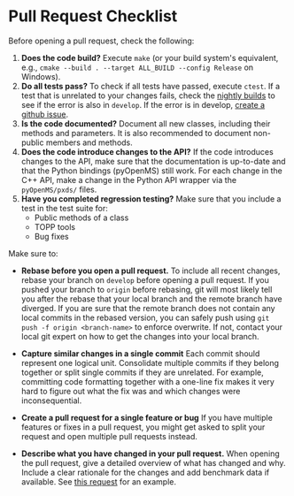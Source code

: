 Pull Request Checklist
======================

Before opening a pull request, check the following:

1. **Does the code build?**
  Execute `make` (or your build system's equivalent, e.g., `cmake --build . --target ALL_BUILD --config Release` on 
  Windows).
2. **Do all tests pass?**
   To check if all tests have passed, execute `ctest`.
   If a test that is unrelated to your changes fails, check the [nightly builds](https://cdash.openms.de/index.php?project=OpenMS)
   to see if the error is also in `develop`. If the error is in develop, [create a github issue](write-and-label-github-issues.md).
3. **Is the code documented?**
   Document all new classes, including their methods and parameters.
   It is also recommended to document non-public members and methods.
4. **Does the code introduce changes to the API?**
   If the code introduces changes to the API, make sure that the documentation is up-to-date and that the Python bindings
   (pyOpenMS) still work. For each change in the C++ API, make a change in the Python API wrapper via 
   the `pyOpenMS/pxds/` files.
5. **Have you completed regression testing?**
   Make sure that you include a test in the test suite for:
   - Public methods of a class
   - TOPP tools
   - Bug fixes

Make sure to:

- **Rebase before you open a pull request.**
  To include all recent changes, rebase your branch on `develop` before opening a pull request.
  If you pushed your branch to `origin` before rebasing, git will most likely tell you after the rebase that your
  local branch and the remote branch have diverged. If you are sure that the remote branch does not contain any local
  commits in the rebased version, you can safely push using `git push -f origin <branch-name>` to enforce overwrite. If
  not, contact your local git expert on how to get the changes into your local branch.

- **Capture similar changes in a single commit**
  Each commit should represent one logical unit. Consolidate multiple commits if they belong together or split single
  commits if they are unrelated. For example, committing code formatting together with a one-line fix makes it very hard
  to figure out what the fix was and which changes were inconsequential.

* **Create a pull request for a single feature or bug**
  If you have multiple features or fixes in a pull request, you might get asked to split your request and open multiple
  pull requests instead.

* **Describe what you have changed in your pull request.**
  When opening the pull request, give a detailed overview of what has changed and why. Include a clear rationale for the
  changes and add benchmark data if available. See [this request](https://github.com/bitly/dablooms/pull/19) for 
  an example.
